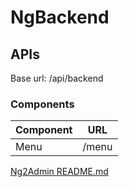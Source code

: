 # NgBackend

## APIs

Base url: /api/backend

### Components

| Component | URL   |
| --------- | ----- |
| Menu      | /menu |

[Ng2Admin README.md](https://github.com/akveo/ng2-admin)
